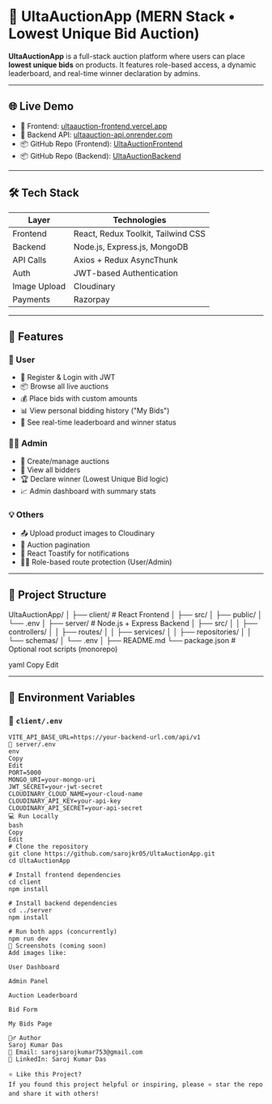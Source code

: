# 🧨 UltaAuctionApp (MERN Stack • Lowest Unique Bid Auction)

**UltaAuctionApp** is a full-stack auction platform where users can place **lowest unique bids** on products. It features role-based access, a dynamic leaderboard, and real-time winner declaration by admins.

---

## 🌐 Live Demo

- 🔗 Frontend: [ultaauction-frontend.vercel.app](https://ulta-auction-frontend-saroj-kumar-das-projects.vercel.app)  
- 🔗 Backend API: [ultaauction-api.onrender.com](https://ultaauctionbackend-1.onrender.com)  
- 📦 GitHub Repo (Frontend): [UltaAuctionFrontend](https://github.com/sarojkr05/UltaAuctionFrontend)  
- 📦 GitHub Repo (Backend): [UltaAuctionBackend](https://github.com/sarojkr05/UltaAuctionBackend)

---

## 🛠️ Tech Stack

| Layer        | Technologies                          |
|--------------|----------------------------------------|
| Frontend     | React, Redux Toolkit, Tailwind CSS     |
| Backend      | Node.js, Express.js, MongoDB           |
| API Calls    | Axios + Redux AsyncThunk               |
| Auth         | JWT-based Authentication               |
| Image Upload | Cloudinary                             |
| Payments     | Razorpay                               |

---

## 🚀 Features

### 👤 User
- 🔐 Register & Login with JWT
- 📦 Browse all live auctions
- 💰 Place bids with custom amounts
- 📊 View personal bidding history ("My Bids")
- 🥇 See real-time leaderboard and winner status

### 👨‍💼 Admin
- 🧾 Create/manage auctions
- 👥 View all bidders
- 🏆 Declare winner (Lowest Unique Bid logic)
- 📈 Admin dashboard with summary stats

### 💡 Others
- 📤 Upload product images to Cloudinary
- 🧭 Auction pagination
- 🔔 React Toastify for notifications
- 🧑‍⚖️ Role-based route protection (User/Admin)

---

## 📁 Project Structure

UltaAuctionApp/
│
├── client/ # React Frontend
│ ├── src/
│ ├── public/
│ └── .env
│
├── server/ # Node.js + Express Backend
│ ├── src/
│ │ ├── controllers/
│ │ ├── routes/
│ │ ├── services/
│ │ ├── repositories/
│ │ └── schemas/
│ └── .env
│
├── README.md
└── package.json # Optional root scripts (monorepo)

yaml
Copy
Edit

---

## 📂 Environment Variables

### 📍 `client/.env`
```env
VITE_API_BASE_URL=https://your-backend-url.com/api/v1
📍 server/.env
env
Copy
Edit
PORT=5000
MONGO_URI=your-mongo-uri
JWT_SECRET=your-jwt-secret
CLOUDINARY_CLOUD_NAME=your-cloud-name
CLOUDINARY_API_KEY=your-api-key
CLOUDINARY_API_SECRET=your-api-secret
💻 Run Locally
bash
Copy
Edit
# Clone the repository
git clone https://github.com/sarojkr05/UltaAuctionApp.git
cd UltaAuctionApp

# Install frontend dependencies
cd client
npm install

# Install backend dependencies
cd ../server
npm install

# Run both apps (concurrently)
npm run dev
📸 Screenshots (coming soon)
Add images like:

User Dashboard

Admin Panel

Auction Leaderboard

Bid Form

My Bids Page

🙋‍♂️ Author
Saroj Kumar Das
📧 Email: sarojsarojkumar753@gmail.com
🔗 LinkedIn: Saroj Kumar Das

⭐ Like this Project?
If you found this project helpful or inspiring, please ⭐ star the repo and share it with others!